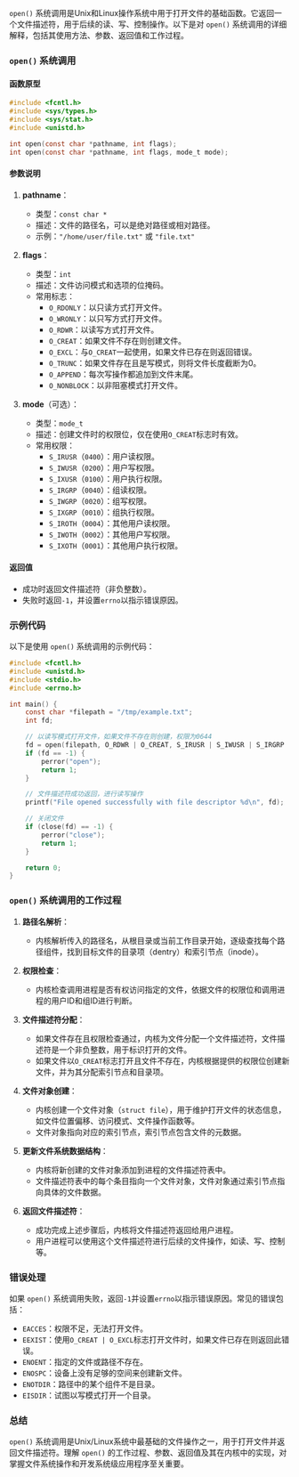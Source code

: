 `open()` 系统调用是Unix和Linux操作系统中用于打开文件的基础函数。它返回一个文件描述符，用于后续的读、写、控制操作。以下是对 `open()` 系统调用的详细解释，包括其使用方法、参数、返回值和工作过程。

### `open()` 系统调用

#### 函数原型

```c
#include <fcntl.h>
#include <sys/types.h>
#include <sys/stat.h>
#include <unistd.h>

int open(const char *pathname, int flags);
int open(const char *pathname, int flags, mode_t mode);
```

#### 参数说明

1. **pathname**：
    - 类型：`const char *`
    - 描述：文件的路径名，可以是绝对路径或相对路径。
    - 示例：`"/home/user/file.txt"` 或 `"file.txt"`

2. **flags**：
    - 类型：`int`
    - 描述：文件访问模式和选项的位掩码。
    - 常用标志：
        - `O_RDONLY`：以只读方式打开文件。
        - `O_WRONLY`：以只写方式打开文件。
        - `O_RDWR`：以读写方式打开文件。
        - `O_CREAT`：如果文件不存在则创建文件。
        - `O_EXCL`：与`O_CREAT`一起使用，如果文件已存在则返回错误。
        - `O_TRUNC`：如果文件存在且是写模式，则将文件长度截断为0。
        - `O_APPEND`：每次写操作都追加到文件末尾。
        - `O_NONBLOCK`：以非阻塞模式打开文件。

3. **mode**（可选）：
    - 类型：`mode_t`
    - 描述：创建文件时的权限位，仅在使用`O_CREAT`标志时有效。
    - 常用权限：
        - `S_IRUSR`（`0400`）：用户读权限。
        - `S_IWUSR`（`0200`）：用户写权限。
        - `S_IXUSR`（`0100`）：用户执行权限。
        - `S_IRGRP`（`0040`）：组读权限。
        - `S_IWGRP`（`0020`）：组写权限。
        - `S_IXGRP`（`0010`）：组执行权限。
        - `S_IROTH`（`0004`）：其他用户读权限。
        - `S_IWOTH`（`0002`）：其他用户写权限。
        - `S_IXOTH`（`0001`）：其他用户执行权限。

#### 返回值

- 成功时返回文件描述符（非负整数）。
- 失败时返回`-1`，并设置`errno`以指示错误原因。

### 示例代码

以下是使用 `open()` 系统调用的示例代码：

```c
#include <fcntl.h>
#include <unistd.h>
#include <stdio.h>
#include <errno.h>

int main() {
    const char *filepath = "/tmp/example.txt";
    int fd;

    // 以读写模式打开文件，如果文件不存在则创建，权限为0644
    fd = open(filepath, O_RDWR | O_CREAT, S_IRUSR | S_IWUSR | S_IRGRP | S_IROTH);
    if (fd == -1) {
        perror("open");
        return 1;
    }

    // 文件描述符成功返回，进行读写操作
    printf("File opened successfully with file descriptor %d\n", fd);

    // 关闭文件
    if (close(fd) == -1) {
        perror("close");
        return 1;
    }

    return 0;
}
```

### `open()` 系统调用的工作过程

1. **路径名解析**：
    - 内核解析传入的路径名，从根目录或当前工作目录开始，逐级查找每个路径组件，找到目标文件的目录项（dentry）和索引节点（inode）。

2. **权限检查**：
    - 内核检查调用进程是否有权访问指定的文件，依据文件的权限位和调用进程的用户ID和组ID进行判断。

3. **文件描述符分配**：
    - 如果文件存在且权限检查通过，内核为文件分配一个文件描述符，文件描述符是一个非负整数，用于标识打开的文件。
    - 如果文件以`O_CREAT`标志打开且文件不存在，内核根据提供的权限位创建新文件，并为其分配索引节点和目录项。

4. **文件对象创建**：
    - 内核创建一个文件对象（`struct file`），用于维护打开文件的状态信息，如文件位置偏移、访问模式、文件操作函数等。
    - 文件对象指向对应的索引节点，索引节点包含文件的元数据。

5. **更新文件系统数据结构**：
    - 内核将新创建的文件对象添加到进程的文件描述符表中。
    - 文件描述符表中的每个条目指向一个文件对象，文件对象通过索引节点指向具体的文件数据。

6. **返回文件描述符**：
    - 成功完成上述步骤后，内核将文件描述符返回给用户进程。
    - 用户进程可以使用这个文件描述符进行后续的文件操作，如读、写、控制等。

### 错误处理

如果 `open()` 系统调用失败，返回`-1`并设置`errno`以指示错误原因。常见的错误包括：

- `EACCES`：权限不足，无法打开文件。
- `EEXIST`：使用`O_CREAT | O_EXCL`标志打开文件时，如果文件已存在则返回此错误。
- `ENOENT`：指定的文件或路径不存在。
- `ENOSPC`：设备上没有足够的空间来创建新文件。
- `ENOTDIR`：路径中的某个组件不是目录。
- `EISDIR`：试图以写模式打开一个目录。

### 总结

`open()` 系统调用是Unix/Linux系统中最基础的文件操作之一，用于打开文件并返回文件描述符。理解 `open()` 的工作过程、参数、返回值及其在内核中的实现，对掌握文件系统操作和开发系统级应用程序至关重要。